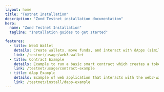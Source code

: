 ```yaml
---
layout: home
title: "Testnet Installation"
description: "Zond Testnet installation documentation"
hero:
  name: "Zond Testnet Installation"
  tagline: "Installation guides to get started"

features:
  - title: Web3 Wallet
    details: Create wallets, move funds, and interact with dApps (similar to metamask)
    link: /testnet/usage/web3-wallet
  - title: Contract Example
    details: Example to run a basic smart contract which creates a token
    link: /testnet/usage/contract-example
  - title: dApp Example
    details: Example of web application that interacts with the web3-wallet
    link: /testnet/install/dapp-example
---
```


